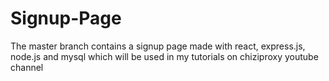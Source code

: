 # Signup-Page
The master branch contains a signup page made with react, express.js, node.js and mysql which will be used in my tutorials on chiziproxy youtube channel
